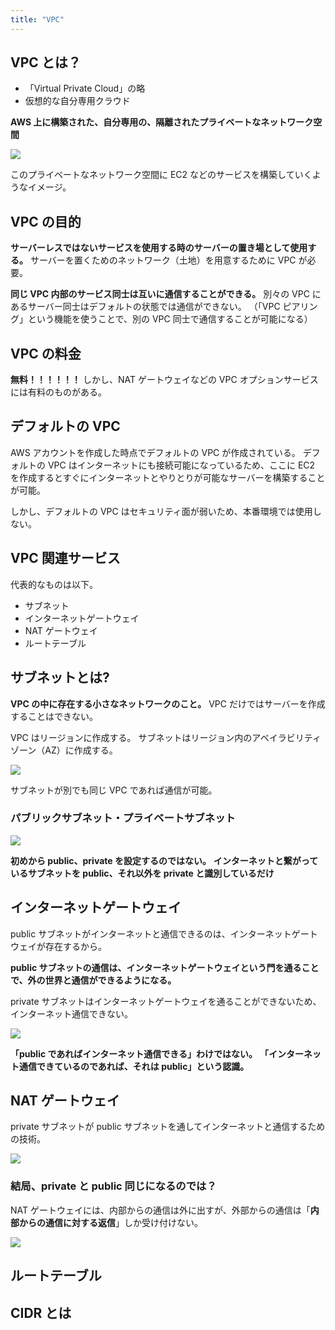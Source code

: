 ```yaml
---
title: "VPC"
---
```


## VPC とは？

- 「Virtual Private Cloud」の略
- 仮想的な自分専用クラウド

**AWS 上に構築された、自分専用の、隔離されたプライベートなネットワーク空間**

![](https://storage.googleapis.com/zenn-user-upload/2b4da96cf155-20240605.png)

このプライベートなネットワーク空間に EC2 などのサービスを構築していくようなイメージ。

## VPC の目的

**サーバーレスではないサービスを使用する時のサーバーの置き場として使用する。**
サーバーを置くためのネットワーク（土地）を用意するために VPC が必要。

**同じ VPC 内部のサービス同士は互いに通信することができる。**
別々の VPC にあるサーバー同士はデフォルトの状態では通信ができない。
（「VPC ピアリング」という機能を使うことで、別の VPC 同士で通信することが可能になる）

## VPC の料金

**無料！！！！！！**
しかし、NAT ゲートウェイなどの VPC オプションサービスには有料のものがある。

## デフォルトの VPC

AWS アカウントを作成した時点でデフォルトの VPC が作成されている。
デフォルトの VPC はインターネットにも接続可能になっているため、ここに EC2 を作成するとすぐにインターネットとやりとりが可能なサーバーを構築することが可能。

しかし、デフォルトの VPC はセキュリティ面が弱いため、本番環境では使用しない。

## VPC 関連サービス

代表的なものは以下。

- サブネット
- インターネットゲートウェイ
- NAT ゲートウェイ
- ルートテーブル

## サブネットとは?

**VPC の中に存在する小さなネットワークのこと。**
VPC だけではサーバーを作成することはできない。

VPC はリージョンに作成する。
サブネットはリージョン内のアベイラビリティゾーン（AZ）に作成する。

![](https://storage.googleapis.com/zenn-user-upload/be5127c4e551-20240605.png)

サブネットが別でも同じ VPC であれば通信が可能。

### パブリックサブネット・プライベートサブネット

![](https://storage.googleapis.com/zenn-user-upload/9d3a07b210e2-20240605.png)

**初めから public、private を設定するのではない。**
**インターネットと繋がっているサブネットを public、それ以外を private と識別しているだけ**

## インターネットゲートウェイ

public サブネットがインターネットと通信できるのは、インターネットゲートウェイが存在するから。

**public サブネットの通信は、インターネットゲートウェイという門を通ることで、外の世界と通信ができるようになる。**

private サブネットはインターネットゲートウェイを通ることができないため、インターネット通信できない。

![](https://storage.googleapis.com/zenn-user-upload/39560b391f72-20240605.png)

**「public であればインターネット通信できる」わけではない。**
**「インターネット通信できているのであれば、それは public」という認識。**

## NAT ゲートウェイ

private サブネットが public サブネットを通してインターネットと通信するための技術。

![](https://storage.googleapis.com/zenn-user-upload/9337146f829f-20240606.png)

### 結局、private と public 同じになるのでは？

NAT ゲートウェイには、内部からの通信は外に出すが、外部からの通信は「**内部からの通信に対する返信**」しか受け付けない。

![](https://storage.googleapis.com/zenn-user-upload/79674c7cdeb2-20240606.png)

## ルートテーブル

## CIDR とは
